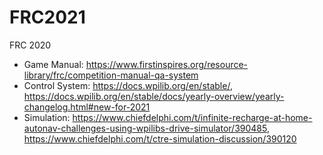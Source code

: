 # FRC2021
FRC 2020

 * Game Manual: https://www.firstinspires.org/resource-library/frc/competition-manual-qa-system
 * Control System:  https://docs.wpilib.org/en/stable/, https://docs.wpilib.org/en/stable/docs/yearly-overview/yearly-changelog.html#new-for-2021
 * Simulation: https://www.chiefdelphi.com/t/infinite-recharge-at-home-autonav-challenges-using-wpilibs-drive-simulator/390485, https://www.chiefdelphi.com/t/ctre-simulation-discussion/390120
